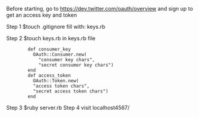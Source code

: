Before starting, go to https://dev.twitter.com/oauth/overview and sign up to get an access key and token

Step 1 $touch .gitignore fill with: keys.rb

Step 2 $touch keys.rb
  in keys.rb file

```
		def consumer_key
		  OAuth::Consumer.new(
		    "consumer key chars",
		    "secret consumer key chars")
		end
		def access_token
		  OAuth::Token.new(
		  "access token chars",
		  "secret access token chars")
		end
```

Step 3 $ruby server.rb
Step 4 visit localhost4567/
